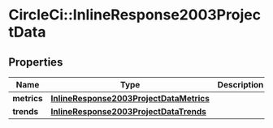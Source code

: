 # CircleCi::InlineResponse2003ProjectData

## Properties
Name | Type | Description | Notes
------------ | ------------- | ------------- | -------------
**metrics** | [**InlineResponse2003ProjectDataMetrics**](InlineResponse2003ProjectDataMetrics.md) |  | 
**trends** | [**InlineResponse2003ProjectDataTrends**](InlineResponse2003ProjectDataTrends.md) |  | 

